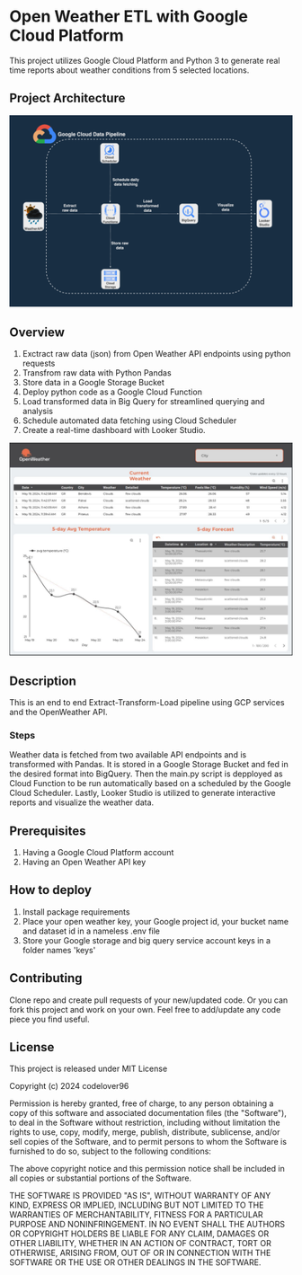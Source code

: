 
# Open Weather ETL with Google Cloud Platform

This project utilizes Google Cloud Platform and Python 3 to generate real time reports about weather conditions from 5 selected locations.

## Project Architecture
![Project Architecture](/project_architecture.png "project architecture")

## Overview
1. Exctract raw data (json) from Open Weather API endpoints using python requests
2. Transfrom raw data with Python Pandas 
3. Store data in a Google Storage Bucket
4. Deploy python code as a Google Cloud Function
5. Load transformed data in Big Query for streamlined querying and analysis
6. Schedule automated data fetching using Cloud Scheduler
7. Create a real-time dashboard with Looker Studio.


![A weather report made with Looker Studio about current and forecasted weather.](Looker%20Studio%20Reports/looker_studio_report.JPG "Looker Studio Report")

## Description
This is an end to end Extract-Transform-Load pipeline using GCP services and the OpenWeather API. 
### Steps
Weather data is fetched from two available API endpoints and is transformed with Pandas. It is stored in a Google Storage Bucket and fed in the desired format into BigQuery. Then the main.py script is depployed as Cloud Function to be run automatically based on a scheduled by the Google Cloud Scheduler. Lastly, Looker Studio is utilized to generate interactive reports and visualize the weather data.  

## Prerequisites
1. Having a Google Cloud Platform account
2. Having an Open Weather API key

## How to deploy
1. Install package requirements
2. Place your open weather key, your Google project id, your bucket name and dataset id in a nameless .env file
3. Store your Google storage and big query service account keys in a folder names 'keys'


## Contributing
Clone repo and create pull requests of your new/updated code. Or you can fork this project and work on your own. Feel free to add/update any code piece you find useful.

## License
This project is released under MIT License

Copyright (c) 2024 codelover96

Permission is hereby granted, free of charge, to any person obtaining a copy
of this software and associated documentation files (the "Software"), to deal
in the Software without restriction, including without limitation the rights
to use, copy, modify, merge, publish, distribute, sublicense, and/or sell
copies of the Software, and to permit persons to whom the Software is
furnished to do so, subject to the following conditions:

The above copyright notice and this permission notice shall be included in all
copies or substantial portions of the Software.

THE SOFTWARE IS PROVIDED "AS IS", WITHOUT WARRANTY OF ANY KIND, EXPRESS OR
IMPLIED, INCLUDING BUT NOT LIMITED TO THE WARRANTIES OF MERCHANTABILITY,
FITNESS FOR A PARTICULAR PURPOSE AND NONINFRINGEMENT. IN NO EVENT SHALL THE
AUTHORS OR COPYRIGHT HOLDERS BE LIABLE FOR ANY CLAIM, DAMAGES OR OTHER
LIABILITY, WHETHER IN AN ACTION OF CONTRACT, TORT OR OTHERWISE, ARISING FROM,
OUT OF OR IN CONNECTION WITH THE SOFTWARE OR THE USE OR OTHER DEALINGS IN THE
SOFTWARE.
